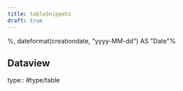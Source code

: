 ```yaml
---
title: tableSnippets
draft: true
---
```

%,
   dateformat(creationdate, "yyyy-MM-dd") AS "Date"%

## Dataview
type:: #type/table